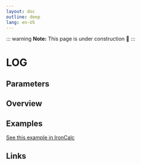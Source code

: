 ```yaml
---
layout: doc
outline: deep
lang: en-US
---
```


::: warning
**Note:** This page is under construction 🚧
:::

# LOG

## Parameters

## Overview

## Examples

[See this example in IronCalc](https://app.ironcalc.com/?filename=log)

## Links